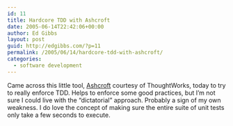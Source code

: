 ```yaml
---
id: 11
title: Hardcore TDD with Ashcroft
date: 2005-06-14T22:42:06+00:00
author: Ed Gibbs
layout: post
guid: http://edgibbs.com/?p=11
permalink: /2005/06/14/hardcore-tdd-with-ashcroft/
categories:
  - software development
---
```

Came across this little tool, [Ashcroft](http://docs.codehaus.org/display/ASH/Home) courtesy of ThoughtWorks, today to try to really enforce TDD. Helps to enforce some good practices, but I&#8217;m not sure I could live with the &#8220;dictatorial&#8221; approach. Probably a sign of my own weakness. I do love the concept of making sure the entire suite of unit tests only take a few seconds to execute.